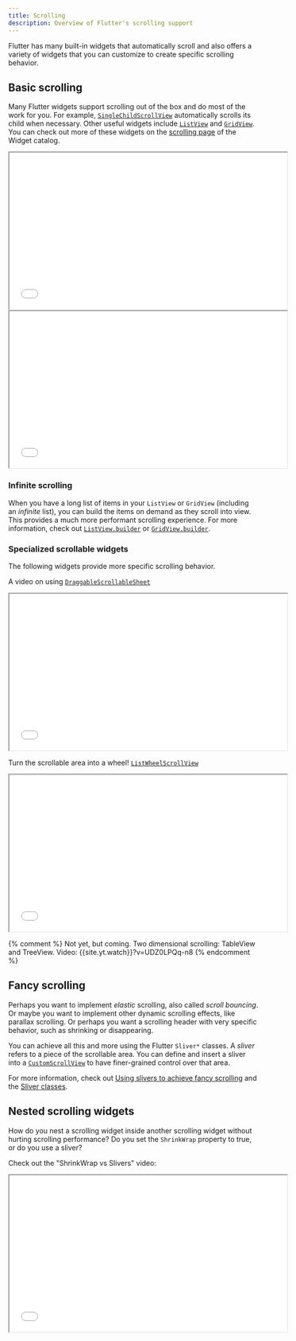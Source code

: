 ```yaml
---
title: Scrolling
description: Overview of Flutter's scrolling support
---
```


Flutter has many built-in widgets that automatically
scroll and also offers a variety of widgets
that you can customize to create specific scrolling
behavior.

## Basic scrolling

Many Flutter widgets support scrolling out of the box
and do most of the work for you. For example,
[`SingleChildScrollView`][] automatically scrolls its
child when necessary. Other useful widgets include
[`ListView`][] and [`GridView`][].
You can check out more of these widgets on the
[scrolling page][] of the Widget catalog.

<iframe width="560" height="315" src="{{site.yt.embed}}/DbkIQSvwnZc" title="Learn how to use the Scrollbar Flutter Widget" {{site.yt.set}}></iframe>

<iframe width="560" height="315" src="{{site.yt.embed}}/KJpkjHGiI5A" title="Learn how to use the ListView Flutter Widget" {{site.yt.set}}></iframe>

### Infinite scrolling

When you have a long list of items
in your `ListView` or `GridView` (including an _infinite_ list),
you can build the items on demand
as they scroll into view. This provides a much
more performant scrolling experience.
For more information, check out
[`ListView.builder`][] or [`GridView.builder`][].

[`ListView.builder`]: {{site.api}}/flutter/widgets/ListView/ListView.builder.html
[`GridView.builder`]: {{site.api}}/flutter/widgets/GridView/GridView.builder.html

### Specialized scrollable widgets

The following widgets provide more specific scrolling
behavior.

A video on using [`DraggableScrollableSheet`][]
<iframe width="560" height="315" src="{{site.yt.embed}}/Hgw819mL_78" title="Learn how to use the DraggableScrollableSheet Flutter Widget" {{site.yt.set}}></iframe>

Turn the scrollable area into a wheel! [`ListWheelScrollView`][]
<iframe width="560" height="315" src="{{site.yt.embed}}/dUhmWAz4C7Y" title="Learn how to use the ListWheelScrollView Flutter Widget" {{site.yt.set}}></iframe>

[`DraggableScrollableSheet`]: {{site.api}}/flutter/widgets/DraggableScrollableSheet-class.html
[`GridView`]: {{site.api}}/flutter/widgets/GridView-class.html
[`ListView`]: {{site.api}}/flutter/widgets/ListView-class.html
[`ListWheelScrollView`]: {{site.api}}/flutter/widgets/ListWheelScrollView-class.html
[scrolling page]: /ui/widgets/scrolling
[`SingleChildScrollView`]: {{site.api}}/flutter/widgets/SingleChildScrollView-class.html

{% comment %}
  Not yet, but coming. Two dimensional scrolling:
  TableView and TreeView.
  Video: {{site.yt.watch}}?v=UDZ0LPQq-n8
{% endcomment %}

## Fancy scrolling

Perhaps you want to implement _elastic_ scrolling,
also called _scroll bouncing_. Or maybe you want to
implement other dynamic scrolling effects, like parallax scrolling.
Or perhaps you want a scrolling header with very specific behavior,
such as shrinking or disappearing.

You can achieve all this and more using the
Flutter `Sliver*` classes.
A _sliver_ refers to a piece of the scrollable area.
You can define and insert a sliver into a [`CustomScrollView`][]
to have finer-grained control over that area.

For more information, check out
[Using slivers to achieve fancy scrolling][]
and the [Sliver classes][].

[`CustomScrollView`]: {{site.api}}/flutter/widgets/CustomScrollView-class.html
[Sliver classes]: /ui/widgets/layout#Sliver%20widgets
[Using slivers to achieve fancy scrolling]: /ui/layout/scrolling/slivers

## Nested scrolling widgets

How do you nest a scrolling widget
inside another scrolling widget
without hurting scrolling performance?
Do you set the `ShrinkWrap` property to true,
or do you use a sliver?

Check out the "ShrinkWrap vs Slivers" video:

<iframe width="560" height="315" src="{{site.yt.embed}}/LUqDNnv_dh0" title="Learn how to nest scrolling widgets in Flutter" {{site.yt.set}}></iframe>
